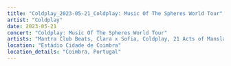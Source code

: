 ```yaml
---
title: "Coldplay_2023-05-21_Coldplay: Music Of The Spheres World Tour"
artist: "Coldplay"
date: 2023-05-21
concert: "Coldplay: Music Of The Spheres World Tour"
artists: "Mantra Club Beats, Clara x Sofia, Coldplay, 21 Acts of Manslaughter	Grindcore	United States, Buckshot, ABBA, CHVRCHES, 9 Foot Super SoldierCrossoverHardcore, 12 Gauge Rampage, 324	Grindcore	Japan"
location: "Estádio Cidade de Coimbra"
location_details: "Coimbra, Portugal"
---
```

